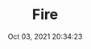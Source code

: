 ---
id: 45
title: Fire 
file-slug: fire
date: Oct 03, 2021 20:34:23
feature: false
category: icons
angle: dynamic
clay: https://3dicons.sgp1.cdn.digitaloceanspaces.com/v1/dynamic/clay/fire-dynamic-clay.png
gradient: https://3dicons.sgp1.cdn.digitaloceanspaces.com/v1/dynamic/gradient/fire-dynamic-gradient.png
color: https://3dicons.sgp1.cdn.digitaloceanspaces.com/v1/dynamic/color/fire-dynamic-color.png
premium: https://3dicons.sgp1.cdn.digitaloceanspaces.com/v1/dynamic/premium/fire-dynamic-premium.png
---